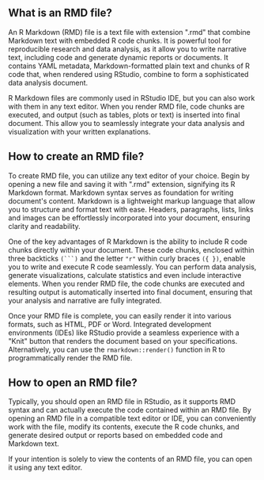 ## What is an RMD file?

An R Markdown (RMD) file is a text file with extension ".rmd" that combine Markdown text with embedded R code chunks. It is powerful tool for reproducible research and data analysis, as it allow you to write narrative text, including code and generate dynamic reports or documents. It contains YAML metadata, Markdown-formatted plain text and chunks of R code that, when rendered using RStudio, combine to form a sophisticated data analysis document.

R Markdown files are commonly used in RStudio IDE, but you can also work with them in any text editor. When you render RMD file, code chunks are executed, and output (such as tables, plots or text) is inserted into final document. This allow you to seamlessly integrate your data analysis and visualization with your written explanations.

## How to create an RMD file?

To create RMD file, you can utilize any text editor of your choice. Begin by opening a new file and saving it with ".rmd" extension, signifying its R Markdown format. Markdown syntax serves as foundation for writing document's content. Markdown is a lightweight markup language that allow you to structure and format text with ease. Headers, paragraphs, lists, links and images can be effortlessly incorporated into your document, ensuring clarity and readability.

One of the key advantages of R Markdown is the ability to include R code chunks directly within your document. These code chunks, enclosed within three backticks `(```)` and the letter `"r"` within curly braces `({ })`, enable you to write and execute R code seamlessly. You can perform data analysis, generate visualizations, calculate statistics and even include interactive elements. When you render RMD file, the code chunks are executed and resulting output is automatically inserted into final document, ensuring that your analysis and narrative are fully integrated.

Once your RMD file is complete, you can easily render it into various formats, such as HTML, PDF or Word. Integrated development environments (IDEs) like RStudio provide a seamless experience with a "Knit" button that renders the document based on your specifications. Alternatively, you can use the `rmarkdown::render()` function in R to programmatically render the RMD file.

## How to open an RMD file?

Typically, you should open an RMD file in RStudio, as it supports RMD syntax and can actually execute the code contained within an RMD file. By opening an RMD file in a compatible text editor or IDE, you can conveniently work with the file, modify its contents, execute the R code chunks, and generate desired output or reports based on embedded code and Markdown text.

If your intention is solely to view the contents of an RMD file, you can open it using any text editor.
